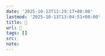 ```yaml
---
date: '2025-10-13T11:29:17+08:00'
lastmod: '2025-10-13T13:04:51+08:00'
title: 󰠵
url: 󰠵
tags: []
src:
note:
---
```

